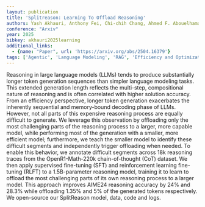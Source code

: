 ```yaml
---
layout: publication
title: 'Splitreason: Learning To Offload Reasoning'
authors: Yash Akhauri, Anthony Fei, Chi-chih Chang, Ahmed F. Abouelhamayed, Yueying Li, Mohamed S. Abdelfattah
conference: "Arxiv"
year: 2025
bibkey: akhauri2025learning
additional_links:
  - {name: "Paper", url: 'https://arxiv.org/abs/2504.16379'}
tags: ['Agentic', 'Language Modeling', 'RAG', 'Efficiency and Optimization', 'Training Techniques', 'Fine-Tuning', 'Reinforcement Learning', 'Pretraining Methods']
---
```

Reasoning in large language models (LLMs) tends to produce substantially
longer token generation sequences than simpler language modeling tasks. This
extended generation length reflects the multi-step, compositional nature of
reasoning and is often correlated with higher solution accuracy. From an
efficiency perspective, longer token generation exacerbates the inherently
sequential and memory-bound decoding phase of LLMs. However, not all parts of
this expensive reasoning process are equally difficult to generate. We leverage
this observation by offloading only the most challenging parts of the reasoning
process to a larger, more capable model, while performing most of the
generation with a smaller, more efficient model; furthermore, we teach the
smaller model to identify these difficult segments and independently trigger
offloading when needed. To enable this behavior, we annotate difficult segments
across 18k reasoning traces from the OpenR1-Math-220k chain-of-thought (CoT)
dataset. We then apply supervised fine-tuning (SFT) and reinforcement learning
fine-tuning (RLFT) to a 1.5B-parameter reasoning model, training it to learn to
offload the most challenging parts of its own reasoning process to a larger
model. This approach improves AIME24 reasoning accuracy by 24% and 28.3% while
offloading 1.35% and 5% of the generated tokens respectively. We open-source
our SplitReason model, data, code and logs.
